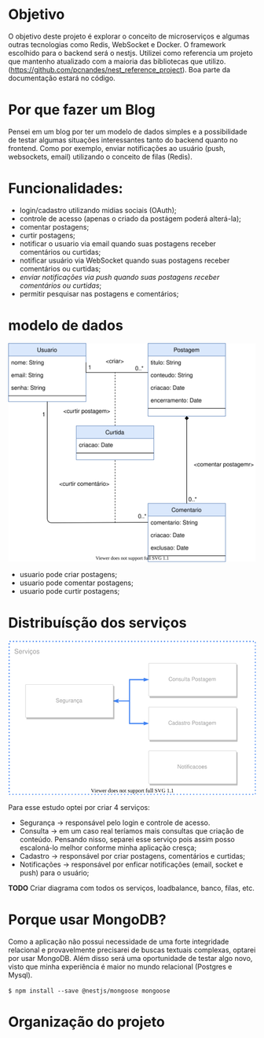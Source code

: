 # Objetivo

O objetivo deste projeto é explorar o conceito de microserviços e algumas outras tecnologias como Redis, WebSocket e Docker. O framework escolhido para o backend será o nestjs. Utilizei como referencia um projeto que mantenho atualizado com a maioria das bibliotecas que utilizo. (https://github.com/pcnandes/nest_reference_project). Boa parte da documentação estará no código.

# Por que fazer um Blog

Pensei em um blog por ter um modelo de dados simples e a possibilidade de testar algumas situações interessantes tanto do backend quanto no frontend. Como por exemplo, enviar notificações ao usuário (push, websockets, email) utilizando o conceito de filas (Redis).

# Funcionalidades:

- login/cadastro utilizando midias sociais (OAuth);
- controle de acesso (apenas o criado da postágem poderá alterá-la);
- comentar postagens;
- curtir postagens;
- notificar o usuario via email quando suas postagens receber comentários ou curtidas;
- notificar usuário via WebSocket quando suas postagens receber comentários ou curtidas;
- _enviar notificações via push quando suas postagens receber comentários ou curtidas_;
- permitir pesquisar nas postagens e comentários;

# modelo de dados

![Modelo de Dados](/docs/modelo.svg)

- usuario pode criar postagens;
- usuario pode comentar postagens;
- usuario pode curtir postagens;

# Distribuísção dos serviços

![Modelo de Dados](/docs/microservices.svg)

Para esse estudo optei por criar 4 serviços:

- Segurança -> responsável pelo login e controle de acesso.
- Consulta -> em um caso real teríamos mais consultas que criação de conteúdo. Pensando nisso, separei esse serviço pois assim posso escaloná-lo melhor conforme minha aplicação cresça;
- Cadastro -> responsável por criar postagens, comentários e curtidas;
- Notificações -> responsável por enficar notificações (email, socket e push) para o usuário;

**TODO** Criar diagrama com todos os serviços, loadbalance, banco, filas, etc.

# Porque usar MongoDB?

Como a aplicação não possui necessidade de uma forte integridade relacional e provavelmente precisarei de buscas textuais complexas, optarei por usar MongoDB. Além disso será uma oportunidade de testar algo novo, visto que minha experiência é maior no mundo relacional (Postgres e Mysql).

`$ npm install --save @nestjs/mongoose mongoose`

# Organização do projeto

